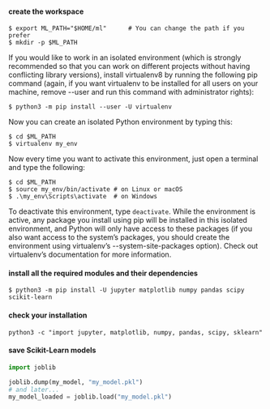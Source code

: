 #### create the workspace
```
$ export ML_PATH="$HOME/ml"      # You can change the path if you prefer
$ mkdir -p $ML_PATH
```

If you would like to work in an isolated environment (which is strongly recommended so that you can work on different projects without having conflicting library versions), install virtualenv8 by running the following pip command (again, if you want virtualenv to be installed for all users on your machine, remove --user and run this command with administrator rights):
```
$ python3 -m pip install --user -U virtualenv
```

Now you can create an isolated Python environment by typing this:
```
$ cd $ML_PATH
$ virtualenv my_env
```

Now every time you want to activate this environment, just open a terminal and type the following:
```
$ cd $ML_PATH
$ source my_env/bin/activate # on Linux or macOS
$ .\my_env\Scripts\activate  # on Windows
```

To deactivate this environment, type `deactivate`. While the environment is active, any package you install using pip will be installed in this isolated environment, and Python will only have access to these packages (if you also want access to the system’s packages, you should create the environment using virtualenv’s --system-site-packages option). Check out virtualenv’s documentation for more information.


#### install all the required modules and their dependencies
```
$ python3 -m pip install -U jupyter matplotlib numpy pandas scipy scikit-learn
```

#### check your installation
```
python3 -c "import jupyter, matplotlib, numpy, pandas, scipy, sklearn"
```

#### save Scikit-Learn models
```python
import joblib

joblib.dump(my_model, "my_model.pkl")
# and later...
my_model_loaded = joblib.load("my_model.pkl")
```

